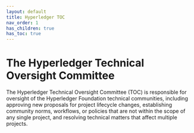 ```yaml
---
layout: default
title: Hyperledger TOC
nav_order: 1
has_children: true
has_toc: true
---
```

[//]: # (SPDX-License-Identifier: CC-BY-4.0)

# The Hyperledger Technical Oversight Committee

The Hyperledger Technical Oversight Committee (TOC) is responsible for oversight of the Hyperledger Foundation technical communities, including approving new proposals for project lifecycle changes, establishing community norms, workflows, or policies that are not within the scope of any single project, and resolving technical matters that affect multiple projects.
